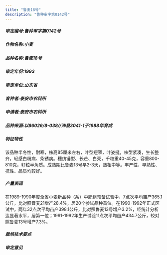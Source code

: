 ```yaml
---
title: "鲁麦18号"
description: "鲁种审字第0142号"
---
```

##### 审定编号:鲁种审字第0142号

##### 作物名称:小麦

##### 品种名称:鲁麦18号

##### 审定年份:1993

##### 审定单位:山东省

##### 育种者:泰安市农科所

##### 申请者:泰安市农科所

##### 品种来源:以86026/8-038//沛县3041-1于1988年育成

##### 特征特性
该品种半冬性，耐寒，株高85厘米左右，叶型短窄，叶姿挺，株型紧凑，生长整齐，轻感白粉病、条锈病。穗纺锤型、长芒、白壳，千粒重40-45克，容重800-810克，籽粒半角质。成熟期比鲁麦13号早2-3天，熟相中等。丰产性、早熟性、抗性、品质均较好。

##### 产量表现
在1989-1990年度全省小麦新品种（系）中肥组预备试验中，7点次平均亩产365.1公斤，比对照晋麦21增产28.4%，居20个参试品种首位。在1990-1992年正式区试中，两年32点次平均亩产398.1公斤，比对照鲁麦13号增产3.2%，经统计分析达显著水平，居第一位；1991-1992年生产试验11点次平均亩产434.7公斤，较对照鲁麦13号增产7.3%。

##### 栽培技术要点


##### 审定意见

